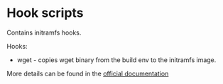 # Hook scripts

Contains initramfs hooks.

Hooks:

* wget - copies wget binary from the build env to the initramfs image.

More details can be found in the [official documentation](https://manpages.ubuntu.com/manpages/bionic/en/man8/initramfs-tools.8.html#hook%20scripts)